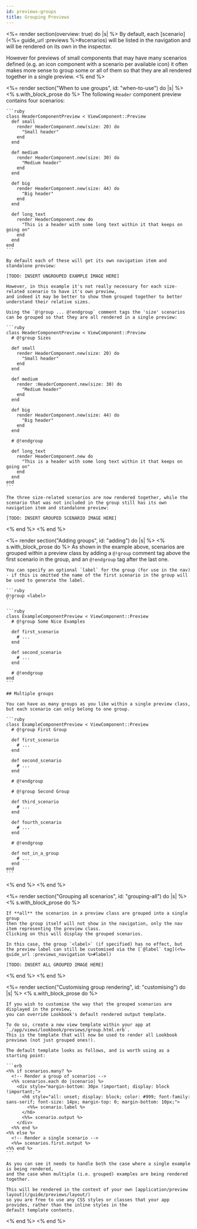 ```yaml
---
id: previews-groups
title: Grouping Previews
---
```


<%= render section(overview: true) do |s| %>
  By default, each [scenario](<%= guide_url :previews %>#scenarios) will be listed in the navigation and will be rendered on its own in the inspector.

  However for previews of small components that may have many scenarios defined (e.g. an icon component with a scenario per available icon)
  it often makes more sense to group some or all of them so that they are all rendered together in a single preview.
<% end %>

<%= render section("When to use groups", id: "when-to-use") do |s| %>
  <% s.with_block_prose do %>
    The following `Header` component preview contains four scenarios:

    ```ruby
    class HeaderComponentPreview < ViewComponent::Preview
      def small
        render HeaderComponent.new(size: 20) do
          "Small header"
        end
      end
      
      def medium
        render HeaderComponent.new(size: 30) do
          "Medium header"
        end
      end
      
      def big
        render HeaderComponent.new(size: 44) do
          "Big header"
        end
      end
      
      def long_text
        render HeaderComponent.new do
          "This is a header with some long text within it that keeps on going on"
        end
      end
    end
    ```

    By default each of these will get its own navigation item and standalone preview:

    [TODO: INSERT UNGROUPED EXAMPLE IMAGE HERE]

    However, in this example it's not really necessary for each size-related scenario to have it's own preview,
    and indeed it may be better to show them grouped together to better understand their relative sizes.

    Using the `@!group ... @!endgroup` comment tags the 'size' scenarios can be grouped so that they are all rendered in a single preview:

    ```ruby
    class HeaderComponentPreview < ViewComponent::Preview
      # @!group Sizes
      
      def small
        render HeaderComponent.new(size: 20) do
          "Small header"
        end
      end 
      
      def medium
        render :HeaderComponent.new(size: 30) do
          "Medium header"
        end
      end
      
      def big
        render HeaderComponent.new(size: 44) do
          "Big header"
        end
      end

      # @!endgroup
      
      def long_text
        render HeaderComponent.new do
          "This is a header with some long text within it that keeps on going on"
        end
      end
    end
    ```

    The three size-related scenarios are now rendered together, while the scenario that was not included in the group still has its own navigation item and standalone preview:

    [TODO: INSERT GROUPED SCENARIO IMAGE HERE]

  <% end %>
<% end %>

<%= render section("Adding groups", id: "adding") do |s| %>
  <% s.with_block_prose do %>
    As shown in the example above, scenarios are grouped within a preview class by adding a `@!group` comment tag above the first scenario in the group, and an `@!endgroup` tag after the last one.

    You can specify an optional `label` for the group (for use in the nav) - if this is omitted the name of the first scenario in the group will be used to generate the label.

    ```ruby
    @!group <label>
    ```

    ```ruby
    class ExampleComponentPreview < ViewComponent::Preview
      # @!group Some Nice Examples

      def first_scenario
        # ...
      end 

      def second_scenario
        # ...
      end 

      # @!endgroup
    end
    ```

    ## Multiple groups

    You can have as many groups as you like within a single preview class, but each scenario can only belong to one group.

    ```ruby
    class ExampleComponentPreview < ViewComponent::Preview
      # @!group First Group

      def first_scenario
        # ...
      end 

      def second_scenario
        # ...
      end 

      # @!endgroup

      # @!group Second Group

      def third_scenario
        # ...
      end 

      def fourth_scenario
        # ...
      end 

      # @!endgroup

      def not_in_a_group
        # ...
      end 
    end
    ```
  <% end %>
<% end %>

<%= render section("Grouping all scenarios", id: "grouping-all") do |s| %>
  <% s.with_block_prose do %>

    If **all** the scenarios in a preview class are grouped into a single group
    then the group itself will not show in the navigation, only the nav item representing the preview class.
    Clicking on this will display the grouped scenarios.

    In this case, the group `<label>` (if specified) has no effect, but the preview label can still be customised via the [`@label` tag](<%= guide_url :previews_navigation %>#label)

    [TODO: INSERT ALL GROUPED IMAGE HERE]

  <% end %>
<% end %>

<%= render section("Customising group rendering", id: "customising") do |s| %>
  <% s.with_block_prose do %>

    If you wish to customise the way that the grouped scenarios are displayed in the preview,
    you can override Lookbook's default rendered output template.

    To do so, create a new view template within your app at `./app/views/lookbook/previews/group.html.erb`.
    This is the template that will now be used to render all Lookbook previews (not just grouped ones!).

    The default template looks as follows, and is worth using as a starting point:

    ```erb
    <%% if scenarios.many? %>
      <!-- Render a group of scenarios -->
      <%% scenarios.each do |scenario| %>
        <div style="margin-bottom: 30px !important; display: block !important;">
          <h6 style="all: unset; display: block; color: #999; font-family: sans-serif; font-size: 14px; margin-top: 0; margin-bottom: 10px;">
            <%%= scenario.label %>
          </h6>
          <%%= scenario.output %>
        </div>
      <%% end %>
    <%% else %>
      <!-- Render a single scenario -->
      <%%= scenarios.first.output %>
    <%% end %>
    ```

    As you can see it needs to handle both the case where a single example is being rendered,
    and the case when multiple (i.e. grouped) examples are being rendered together.

    This will be rendered in the context of your own [application/preview layout](/guide/previews/layout/)
    so you are free to use any CSS styles or classes that your app provides, rather than the inline styles in the 
    default template contents.

  <% end %>
<% end %>
